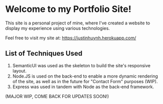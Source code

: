 # Welcome to my Portfolio Site!

This site is a personal project of mine, where I've created a website to display my experience using various technologies.

Feel free to visit my site at: https://justinhuynh.herokuapp.com/

## List of Techniques Used

1.	SemanticUI was used as the skeleton to build the site's responsive layout.
2.	Node.JS is used on the back-end to enable a more dynamic rendering of the site, as well as in the future for "Contact Form" purposes (WIP).
3.	Express was used in tandem with Node as the back-end framework.

(MAJOR WIP, COME BACK FOR UPDATES SOON!)
